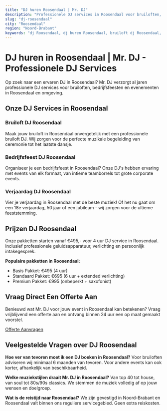 ```yaml
---
title: "DJ huren Roosendaal | Mr. DJ"
description: "Professionele DJ services in Roosendaal voor bruiloften, bedrijfsfeesten en events. ✓ Ervaren DJ's ✓ Topkwaliteit apparatuur ✓ Binnen 24u offerte"
slug: "dj-roosendaal"
city: "Roosendaal"
region: "Noord-Brabant"
keywords: "dj Roosendaal, dj huren Roosendaal, bruiloft dj Roosendaal, feest dj Roosendaal"
---
```



# DJ huren in Roosendaal | Mr. DJ - Professionele DJ Services

Op zoek naar een ervaren DJ in Roosendaal? Mr. DJ verzorgt al jaren professionele DJ services
voor bruiloften, bedrijfsfeesten en evenementen in Roosendaal en omgeving.
  

## Onze DJ Services in Roosendaal

### Bruiloft DJ Roosendaal
Maak jouw bruiloft in Roosendaal onvergetelijk met een professionele bruiloft DJ.
Wij zorgen voor de perfecte muzikale begeleiding van ceremonie tot het laatste dansje.

### Bedrijfsfeest DJ Roosendaal
Organiseer je een bedrijfsfeest in Roosendaal? Onze DJ's hebben ervaring met events
van elk formaat, van intieme teamborrels tot grote corporate events.

### Verjaardag DJ Roosendaal
Vier je verjaardag in Roosendaal met de beste muziek! Of het nu gaat om een
18e verjaardag, 50 jaar of een jubileum - wij zorgen voor de ultieme feeststemming.
  

## Prijzen DJ Roosendaal

Onze pakketten starten vanaf €495,- voor 4 uur DJ service in Roosendaal.
Inclusief professionele geluidsapparatuur, verlichting en persoonlijk intakegesprek.

**Populaire pakketten in Roosendaal:**
- Basis Pakket: €495 (4 uur)
- Standaard Pakket: €695 (6 uur + extended verlichting)
- Premium Pakket: €995 (onbeperkt + saxofonist)
  

## Vraag Direct Een Offerte Aan

Benieuwd wat Mr. DJ voor jouw event in Roosendaal kan betekenen?
Vraag vrijblijvend een offerte aan en ontvang binnen 24 uur een op maat gemaakt voorstel.

[Offerte Aanvragen](/contact?city=roosendaal)
  

## Veelgestelde Vragen over DJ Roosendaal

**Hoe ver van tevoren moet ik een DJ boeken in Roosendaal?**
Voor bruiloften adviseren wij minimaal 6 maanden van tevoren. Voor andere events kan ook
korter, afhankelijk van beschikbaarheid.

**Welke muziekstijlen draait Mr. DJ in Roosendaal?**
Van top 40 tot house, van soul tot 80s/90s classics. We stemmen de muziek volledig af
op jouw wensen en doelgroep.

**Wat is de reistijd naar Roosendaal?**
We zijn gevestigd in Noord-Brabant en Roosendaal valt binnen ons reguliere servicegebied.
Geen extra reiskosten.
  

<script type="application/ld+json">
{
  "@context": "https://schema.org",
  "@type": "Service",
  "serviceType": "DJ Services",
  "provider": {
    "@type": "Organization",
    "name": "Mr. DJ",
    "telephone": "+31408422594",
    "email": "info@mr-dj.nl",
    "url": "https://mr-dj.nl"
  },
  "areaServed": {
    "@type": "City",
    "name": "Roosendaal",
    "containedIn": {
      "@type": "State",
      "name": "Noord-Brabant"
    }
  },
  "offers": {
    "@type": "Offer",
    "priceRange": "€€",
    "priceCurrency": "EUR"
  }
}
</script>
